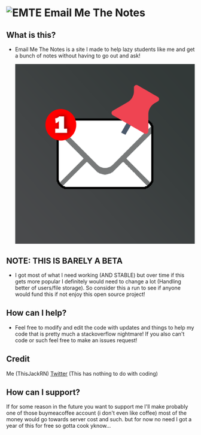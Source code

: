 
# ![EMTE](https://raw.githubusercontent.com/ThisJackRN/EmailMeTheNotes/81561d94df147948b4a6865de2e405f14e5199ac/static/favicon.ico) Email Me The Notes

## What is this?

- Email Me The Notes is a site I made to help lazy students like me and get a bunch of notes without having to go out and ask!

   ![enter image description here](https://raw.githubusercontent.com/ThisJackRN/EmailMeTheNotes/81561d94df147948b4a6865de2e405f14e5199ac/static/logo.png)

## NOTE: THIS IS BARELY A BETA

- I got most of what I need working (AND STABLE) but over time if this gets more popular I definitely would need to change a lot (Handling better of users/file storage). So consider this a run to see if anyone would fund this if not enjoy this open source project!

## How can I help?

- Feel free to modify and edit the code with updates and things to help my code that is pretty much a stackoverflow nightmare! If you also can't code or such feel free to make an issues request!

## Credit

Me (ThisJackRN)
[Twitter](https://x.com/ThisJackRN) (This has nothing to do with coding)

## How can I support?

If for some reason in the future you want to support me I'll make probably one of those buymeacoffee account (i don't even like coffee) most of the money would go towards server cost and such. but for now no need I got a year of this for free so gotta cook yknow...
